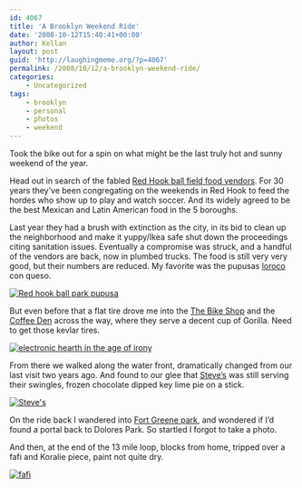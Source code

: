 ```yaml
---
id: 4067
title: 'A Brooklyn Weekend Ride'
date: '2008-10-12T15:40:41+00:00'
author: Kellan
layout: post
guid: 'http://laughingmeme.org/?p=4067'
permalink: /2008/10/12/a-brooklyn-weekend-ride/
categories:
    - Uncategorized
tags:
    - brooklyn
    - personal
    - photos
    - weekend
---
```


Took the bike out for a spin on what might be the last truly hot and sunny weekend of the year.

Head out in search of the fabled [Red Hook ball field food vendors](http://www.yelp.com/biz/red-hook-ball-fields-brooklyn). For 30 years they’ve been congregating on the weekends in Red Hook to feed the hordes who show up to play and watch soccer. And its widely agreed to be the best Mexican and Latin American food in the 5 boroughs.

Last year they had a brush with extinction as the city, in its bid to clean up the neighborhood and make it yuppy/Ikea safe shut down the proceedings citing sanitation issues. Eventually a compromise was struck, and a handful of the vendors are back, now in plumbed trucks. The food is still very very good, but their numbers are reduced. My favorite was the pupusas [loroco](http://en.wikipedia.org/wiki/Loroco) con queso.

[![Red hook ball park pupusa](http://farm4.static.flickr.com/3045/2932340770_d3b6c594fb.jpg)](http://www.flickr.com/photos/kellan/2932340770/ "Red hook ball park pupusa by kellan, on Flickr")

But even before that a flat tire drove me into the [The Bike Shop](http://www.yelp.com/biz/the-bike-shop-brooklyn) and the [Coffee Den](http://www.yelp.com/biz/the-coffee-den-brooklyn) across the way, where they serve a decent cup of Gorilla. Need to get those kevlar tires.

[![electronic hearth in the age of irony](http://farm4.static.flickr.com/3073/2931327187_dea4d4b89f.jpg)](http://www.flickr.com/photos/kellan/2931327187/ "electronic hearth in the age of irony by kellan, on Flickr")

From there we walked along the water front, dramatically changed from our last visit two years ago. And found to our glee that [Steve’s](http://www.keylime.com/home.html) was still serving their swingles, frozen chocolate dipped key lime pie on a stick.

[![Steve's](http://farm4.static.flickr.com/3193/2932550558_e45c517406.jpg)](http://www.flickr.com/photos/kellan/2932550558/ "Steve's by kellan, on Flickr")

On the ride back I wandered into [Fort Greene park](http://www.fortgreenepark.org/), and wondered if I’d found a portal back to Dolores Park. So startled I forgot to take a photo.

And then, at the end of the 13 mile loop, blocks from home, tripped over a fafi and Koralie piece, paint not quite dry.

[![fafi](http://farm4.static.flickr.com/3213/2931884369_d85bd0f08f.jpg)](http://www.flickr.com/photos/kellan/2931884369/ "fafi by kellan, on Flickr")